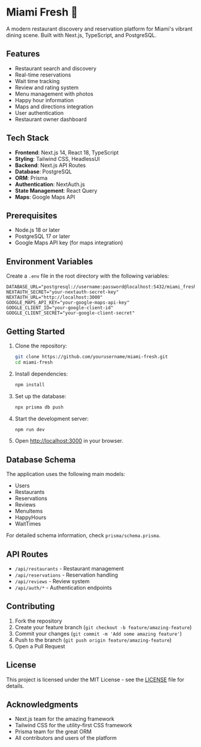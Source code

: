 # Miami Fresh 🌴

A modern restaurant discovery and reservation platform for Miami's vibrant dining scene. Built with Next.js, TypeScript, and PostgreSQL.

## Features

- Restaurant search and discovery
- Real-time reservations
- Wait time tracking
- Review and rating system
- Menu management with photos
- Happy hour information
- Maps and directions integration
- User authentication
- Restaurant owner dashboard

## Tech Stack

- **Frontend**: Next.js 14, React 18, TypeScript
- **Styling**: Tailwind CSS, HeadlessUI
- **Backend**: Next.js API Routes
- **Database**: PostgreSQL
- **ORM**: Prisma
- **Authentication**: NextAuth.js
- **State Management**: React Query
- **Maps**: Google Maps API

## Prerequisites

- Node.js 18 or later
- PostgreSQL 17 or later
- Google Maps API key (for maps integration)

## Environment Variables

Create a `.env` file in the root directory with the following variables:

```env
DATABASE_URL="postgresql://username:password@localhost:5432/miami_fresh"
NEXTAUTH_SECRET="your-nextauth-secret-key"
NEXTAUTH_URL="http://localhost:3000"
GOOGLE_MAPS_API_KEY="your-google-maps-api-key"
GOOGLE_CLIENT_ID="your-google-client-id"
GOOGLE_CLIENT_SECRET="your-google-client-secret"
```

## Getting Started

1. Clone the repository:
   ```bash
   git clone https://github.com/yourusername/miami-fresh.git
   cd miami-fresh
   ```

2. Install dependencies:
   ```bash
   npm install
   ```

3. Set up the database:
   ```bash
   npx prisma db push
   ```

4. Start the development server:
   ```bash
   npm run dev
   ```

5. Open [http://localhost:3000](http://localhost:3000) in your browser.

## Database Schema

The application uses the following main models:

- Users
- Restaurants
- Reservations
- Reviews
- MenuItems
- HappyHours
- WaitTimes

For detailed schema information, check `prisma/schema.prisma`.

## API Routes

- `/api/restaurants` - Restaurant management
- `/api/reservations` - Reservation handling
- `/api/reviews` - Review system
- `/api/auth/*` - Authentication endpoints

## Contributing

1. Fork the repository
2. Create your feature branch (`git checkout -b feature/amazing-feature`)
3. Commit your changes (`git commit -m 'Add some amazing feature'`)
4. Push to the branch (`git push origin feature/amazing-feature`)
5. Open a Pull Request

## License

This project is licensed under the MIT License - see the [LICENSE](LICENSE) file for details.

## Acknowledgments

- Next.js team for the amazing framework
- Tailwind CSS for the utility-first CSS framework
- Prisma team for the great ORM
- All contributors and users of the platform 